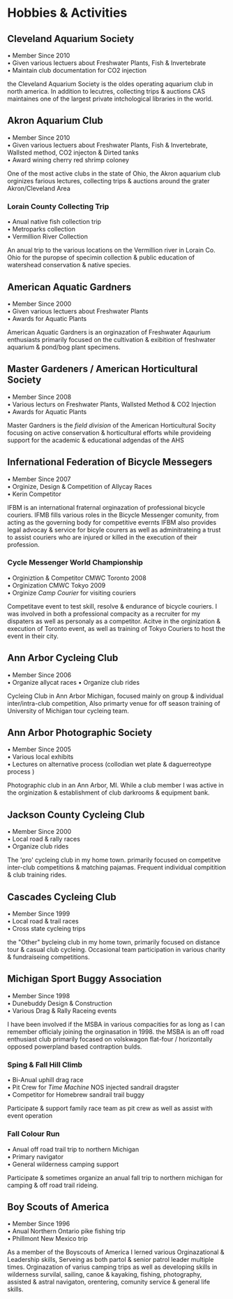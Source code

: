 # Hobbies & Activities

## Cleveland Aquarium Society

• Member Since 2010  
• Given various lectuers about Freshwater Plants, Fish & Invertebrate  
• Maintain club documentation for CO2 injection   

the Cleveland Aquarium Society is the oldes operating aquarium club in north america. In addition to lecutres, collecting trips & auctions CAS maintaines one of the largest private intchological libraries in the world. 

## Akron Aquarium Club

• Member Since 2010  
• Given various lectuers about Freshwater Plants, Fish & Invertebrate, Wallsted method, CO2 injecton & Dirted tanks  
• Award wining cherry red shrimp coloney  

One of the most active clubs in the state of Ohio, the Akron aquarium club orginizes farious lectures, collecting trips & auctions around the grater Akron/Cleveland Area

### Lorain County Collecting Trip

• Anual native fish collection trip  
• Metroparks collection  
• Vermillion River Collection  

An anual trip to the various locations on the Vermillion river in Lorain Co. Ohio for the puropse of specimin collection & public education of watershead conservation & native species.  

## American Aquatic Gardners

• Member Since 2000  
• Given various lectuers about Freshwater Plants  
• Awards for Aquatic Plants

American Aquatic Gardners is an orginazation of Freshwater Aqaurium enthusiasts primarily focused on the cultivation & exibition of freshwater aquarium & pond/bog plant specimens.  

## Master Gardeners / American Horticultural Society

• Member Since 2008  
• Various lecturs on Freshwater Plants, Wallsted Method & CO2 Injection  
• Awards for Aquatic Plants

Master Gardners is the *field division* of the American Horticultural Socity focusing on active conservation & horticultural efforts while provideing support for the academic & educational adgendas of the AHS 

## Infernational Federation of Bicycle Messegers

• Member Since 2007  
• Orginize, Design & Competition of Allycay Races  
• Kerin Competitor

IFBM is an international fraternal orginazation of professional bicycle couriers. IFMB fills various roles in the Bicycle Messenger comunity, from acting as the governing body for competitive evernts IFBM also provides legal advocay & service for bicyle courers as well as adminitrateing a trust to assist couriers who are injured or killed in the execution of their profession.

### Cycle Messenger World Championship

• Orginiztion & Competitor CMWC Toronto 2008  
• Orginization CMWC Tokyo 2009  
• Orginize *Camp Courier* for visiting couriers

Competitave event to test skill, resolve & endurance of bicycle couriers. I was involved in both a professional compacity as a recruiter for my dispaters as well as personaly as a competitor. Acitve in the orginization & execution of Toronto event, as well as training of Tokyo Couriers to host the event in their city.

## Ann Arbor Cycleing Club

• Member Since 2006  
• Organize allycat races
• Organize club rides

Cycleing Club in Ann Arbor Michigan, focused mainly on group & individual inter/intra-club competition, Also primarty venue for off season training of University of Michigan tour cycleing team.

## Ann Arbor Photographic Society

• Member Since 2005  
• Various local exhibits  
• Lectures on alternative process (collodian wet plate & daguerreotype process )  

Photographic club in an Ann Arbor, MI. While a club member I was active in the orginization & establishment of club darkrooms & equipment bank.

## Jackson County Cycleing Club

• Member Since 2000   
• Local road & rally races  
• Organize club rides

The 'pro' cycleing club in my home town. primarily focused on competitve inter-club competitions & matching pajamas. Frequent individual compitition & club training rides.

## Cascades Cycleing Club

• Member Since 1999    
• Local road & trail races  
• Cross state cycleing trips

the "Other" bycleing club in my home town, primarily focused on distance tour & casual club cycleing. Occasional team participation in various charity & fundraiseing competitions.

## Michigan Sport Buggy Association

• Member Since 1998  
• Dunebuddy Design & Construction  
• Various Drag & Rally Raceing events  

I have been involved if the MSBA in various compacities for as long as I can remember officialy joining the orginasation in 1998. the MSBA is an off road enthusiast club primarily focased on volskwagon flat-four / horizontally opposed powerpland based contraption bulds.

### Sping & Fall Hill Climb

• Bi-Anual uphill drag race  
• Pit Crew for *Time Machine* NOS injected sandrail dragster  
• Competitor for Homebrew sandrail trail buggy  

Participate & support family race team as pit crew as well as assist with event operation

### Fall Colour Run 

• Anual off road trail trip to northern Michigan  
• Primary navigator  
• General wilderness camping support

Participate & sometimes organize an anual fall trip to northern michigan for camping & off road trail rideing.

## Boy Scouts of America

• Member Since 1996  
• Anual Northern Ontario pike fishing trip  
• Phillmont New Mexico trip 

As a member of the Boyscouts of America I lerned various Orginazational & Leadership skills, Serveing as both partol & senior patrol leader multiple times. Orginazation of varius camping trips as well as developing skills in wilderness survilal, sailing, canoe & kayaking, fishing, photography, assisted & astral navigaton, orentering, comunity service & general life skills.

